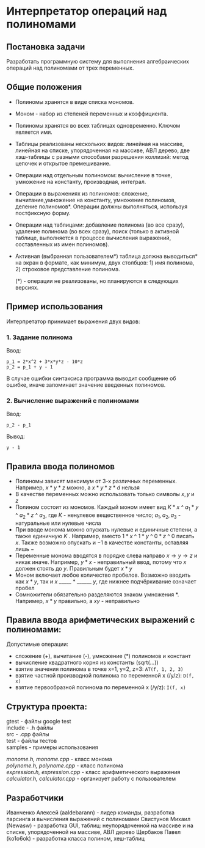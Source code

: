 # Интерпретатор операций над полиномами
## Постановка задачи
Разработать программную систему для выполнения алгебраических операций над полиномами от трех переменных.
## Общие положения
* Полиномы хранятся в виде списка мономов.
* Моном - набор из степеней переменных и коэффициента.
* Полиномы хранятся во всех таблицах одновременно. Ключом является имя.
* Таблицы реализованы нескольких видов: линейная на массиве, линейная на списке, упорядоченная на массиве, АВЛ дерево, две хэш-таблицы c разными способами разрешения коллизий: метод цепочек и открытое премешивание.
* Операции над отдельным полиномом: вычисление в точке, умножение на константу, производная, интеграл.
* Операции в выражениях из полиномов: сложение, вычитание,умножение на константу, умножение полиномов, деление полиномов*. Операции должны выполняться, используя постфиксную форму.
* Операции над таблицами: добавление полинома (во все сразу), удаление полинома (во всех сразу), поиск (только в активной таблице, выполняется в процессе вычисления выражений, составленных из имен полиномов).
* Активная (выбранная пользователем*) таблица должна выводиться* на экран в формате, как минимум, двух столбцов: 1) имя полинома, 2) строковое представление полинома.   

  (*) - операции не реализованы, но планируются в следующих версиях.
## Пример использования
Интерпретатор принимает выражения двух видов:
### 1. Задание полинома
Ввод:
```
p_1 = 2*x^2 + 3*x*y*z - 10*z
p_2 = p_1 + y - 1
```
В случае ошибки синтаксиса программа выводит сообщение об ошибке, иначе запоминает значение введенных полиномов.
### 2. Вычисление выражений с полиномами  
Ввод:
```
p_2 - p_1
```
Вывод:
```
y - 1
```
## Правила ввода полиномов
- Полиномы зависят максимум от $3$-х различных переменных. Например, $x * y * z$ можно, а $x * y * z * d$ нельзя
- В качестве переменных можно использовать только символы $x,y$ и $z$
- Полином состоит из мономов. Каждый моном имеет вид $K * x$ ^ $a_{1} * y$ ^ $a_{2} * z$ ^ $a_{3}$, где $K$ - ненулевое вещественное число; $a_{1}, a_{2},a_{3}$ - натуральные или нулевые числа
- При вводе монома можно опускать нулевые и единичные степени, а также единичную $K$ . Например, вместо $1 * x$ ^ $1 * y$ ^ $0 * z$ ^ $0$ писать $x$. Также возможно опускать и $-1$ в качестве константы, оставляя лишь $-$
- Переменные монома вводятся в порядке слева направо $x\rightarrow y\rightarrow z$ и никак иначе. Например, $y * x$ - неправильный ввод, потому что $x$ должен стоять до $y$. Правильным будет $x * y$
- Моном включает любое количество пробелов. Возможно вводить как $x * y$, так и $x$ _____ $*$ ______ $y$, где нижнее подчёркивание означает пробел
- Сомножители обязательно разделяются знаком умножения $*$. Например, $x * y$ правильно, а $xy$ - неправильно
## Правила ввода арифметических выражений с полиномами:
Допустимые операции:
- сложение (+), вычитание (-), умножение (*) полиномов и констант
- вычисление квадратного корня из константы (sqrt(...))
- взятие значения полинома в точке x=1, y=2, z=3: ```AT(f, 1, 2, 3)```
- взятие частной производной полинома по переменной x (/y/z): ```D(f, x)```
- взятие первообразной полинома по переменной x (/y/z): ```I(f, x)```
## Структура проекта:
gtest - файлы google test  
include - .h файлы  
src - .cpp файлы  
test - файлы тестов  
samples - примеры использования
    
_monome.h, monome.cpp_ - класс монома  
_polynome.h, polynome.cpp_ - класс полинома  
_expression.h, expression.cpp_ - класс арифметического выражения  
_calculator.h, calculator.cpp_ - организует работу с пользователем  
## Разработчики
Иванченко Алексей (aaldebarann) - лидер команды, разработка парсинга и вычисления выражений с полиномами 
Свистунов Михаил (Newasw) - разработка GUI, таблиц: неупорядоченной на массиве и на списке, упорядоченной на массиве, АВЛ дерево
Щербаков Павел (ko1o6ok) - разработка класса полином, хеш-таблиц  
